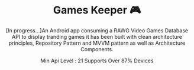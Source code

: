<h1 align="center">Games Keeper 🎮</h1>

<p align="center">  
[In progress...]An Android app consuming a RAWG Video Games Database API to display tranding games it has been built with clean architecture principles, Repository Pattern and MVVM pattern as well as Architecture Components.
</p>

<p align="center">
Min Api Level : 21 Supports Over 87% Devices
<p/>
